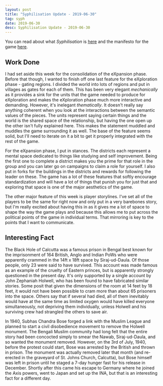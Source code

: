 ```yaml
---
layout: post
title: "Syphilisation Update - 2019-06-30"
tag: syph
date: 2019-06-30
desc: Syphilisation Update - 2019-06-30
---
```



You can read about what *Syphilisation* is [here](/blog/syph/announce) and the manifesto for the game [here](/blog/syph/manifesto).

## Work Done

I had set aside this week for the consolidation of the eXpansion phase. Before that though, I wanted to finish off one last feature for the eXploration phase - gating regions. I divided the world into lots of regions and put in villages as gates for each of them. This has been very elegant *mechanically* as it provides a sink for the units that the game needed to produce for eXploration and makes the eXploration phase much more interactive and demanding. However, it's inelegant *thematically*. It doesn't really say anything coherent when you look at the interactions between the semantic values of the pieces. The units represent saying certain things and the world is the shared space of the relationship, but having the one open up the other isn't fully explained here. This makes the statement muddled and muddles the game surrounding it as well. The base of the feature seems solid, but I'll need to iterate on it a bit to get it properly integrated with the rest of the game.


For the eXpansion phase, I put in stances. The districts each represent a mental space dedicated to things like studying and self improvement. Being the first one to complete a district makes you the prime for that role in the group and you can later go on campaigns to claim a role for yourself. I also put in forks for the buildings in the districts and rewards for following the leader on these. The game has a lot of these features that softly encourage standardization and will have a lot of things that punish you for just that and exploring that space is one of the major aesthetics of the game.


The other major feature of this week is player storylines. I've set all of the players to be the same for right now and only put in a very barebones story, but I'm really excited about having this in as it gives me a lot of space to shape the way the game plays and because this allows me to put across the political points of the game in individual terms. That mirroring is key to the points that I want to communicate.

## Interesting Fact

The Black Hole of Calcutta was a famous prison in Bengal best known for the imprisonment of 164 British, Anglo and Indian PoWs who were apparently crammed in the 14ft x 18ft space by Siraj-ud-Daula. Of those people, only 23 were said to have survived. This account was made famous as an example of the cruelty of Eastern princes, but is apparently strongly questioned in the present day. It's only supported by a single account by John Zephaniah Holwell, who has been found to have fabricated similar stories. Some posit that given the dimensions of the room at 14 feet by 18 feet, it would not have been possible to cram more than about 65 prisoners into the space. Others say that if several had died, all of them inevitably would have at the same time as limited oxygen would have killed everyone simultaneously, not depriving them individually, unless Holwell and his surviving crew had strangled the others to save air.


In 1940, Subhas Chandra Bose forged a link with the Muslim League and planned to start a civil disobedience movement to remove the Holwell monument. The Bengali Muslim community had long felt that the entire story had been concocted simply to smear the Nawab, Siraj-ud-Daula, and so wanted the monument removed. However, on the 3rd of July, 1940, before the protest could start, Bose was arrested by the British and thrown in prison. The monument was actually removed later that month (and re-erected in the graveyard of St. Johns Church, Calcutta), but Bose himself was left in prison until he staged a 7-day hunger fast for his release in December. Shortly after this came his escape to Germany where he joined the Axis powers, went to Japan and set up the INA, but that is an interesting fact for a different day.

